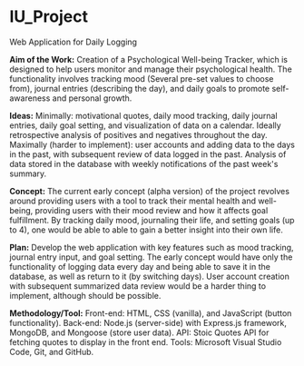 # IU_Project
Web Application for Daily Logging

**Aim of the Work:**
Creation of a Psychological Well-being Tracker, which is designed to help users monitor and manage their psychological health. The functionality involves tracking mood (Several pre-set values to choose from), journal entries (describing the day), and daily goals to promote self-awareness and personal growth.

**Ideas:**
Minimally: motivational quotes, daily mood tracking, daily journal entries, daily goal setting, and visualization of data on a calendar. Ideally retrospective analysis of positives and negatives throughout the day.
Maximally (harder to implement): user accounts and adding data to the days in the past, with subsequent review of data logged in the past. Analysis of data stored in the database with weekly notifications of the past week's summary.

**Concept:**
The current early concept (alpha version) of the project revolves around providing users with a tool to track their mental health and well-being, providing users with their mood review and how it affects goal fulfillment. By tracking daily mood, journaling their life, and setting goals (up to 4), one would be able to able to gain a better insight into their own life.

**Plan:**
Develop the web application with key features such as mood tracking, journal entry input, and goal setting. The early concept would have only the functionality of logging data every day and being able to save it in the database, as well as return to it (by switching days). 
User account creation with subsequent summarized data review would be a harder thing to implement, although should be possible.

**Methodology/Tool:**
Front-end: HTML, CSS (vanilla), and JavaScript (button functionality).
Back-end: Node.js (server-side) with Express.js framework, MongoDB, and Mongoose (store user data).
API: Stoic Quotes API for fetching quotes to display in the front end.
Tools: Microsoft Visual Studio Code, Git, and GitHub.

